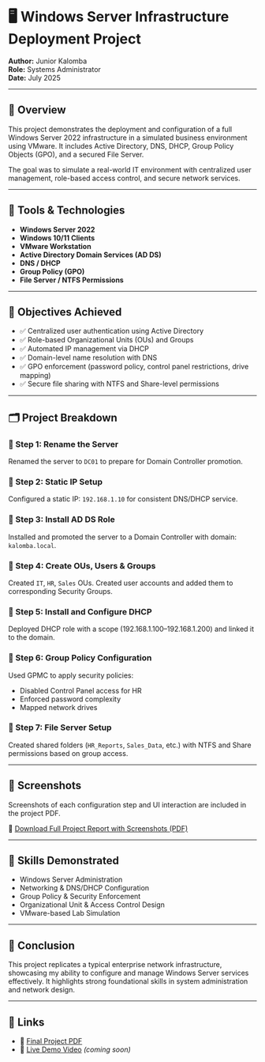 # 🖥️ Windows Server Infrastructure Deployment Project

**Author:** Junior Kalomba  
**Role:** Systems Administrator  
**Date:** July 2025

---

## 📘 Overview

This project demonstrates the deployment and configuration of a full Windows Server 2022 infrastructure in a simulated business environment using VMware. It includes Active Directory, DNS, DHCP, Group Policy Objects (GPO), and a secured File Server.

The goal was to simulate a real-world IT environment with centralized user management, role-based access control, and secure network services.

---

## 🔧 Tools & Technologies

- **Windows Server 2022**
- **Windows 10/11 Clients**
- **VMware Workstation**
- **Active Directory Domain Services (AD DS)**
- **DNS / DHCP**
- **Group Policy (GPO)**
- **File Server / NTFS Permissions**

---

## 🎯 Objectives Achieved

- ✅ Centralized user authentication using Active Directory  
- ✅ Role-based Organizational Units (OUs) and Groups  
- ✅ Automated IP management via DHCP  
- ✅ Domain-level name resolution with DNS  
- ✅ GPO enforcement (password policy, control panel restrictions, drive mapping)  
- ✅ Secure file sharing with NTFS and Share-level permissions  

---

## 🗂️ Project Breakdown

### 🔹 Step 1: Rename the Server
Renamed the server to `DC01` to prepare for Domain Controller promotion.

### 🔹 Step 2: Static IP Setup
Configured a static IP: `192.168.1.10` for consistent DNS/DHCP service.

### 🔹 Step 3: Install AD DS Role
Installed and promoted the server to a Domain Controller with domain: `kalomba.local`.

### 🔹 Step 4: Create OUs, Users & Groups
Created `IT`, `HR`, `Sales` OUs. Created user accounts and added them to corresponding Security Groups.

### 🔹 Step 5: Install and Configure DHCP
Deployed DHCP role with a scope (192.168.1.100–192.168.1.200) and linked it to the domain.

### 🔹 Step 6: Group Policy Configuration
Used GPMC to apply security policies:
- Disabled Control Panel access for HR
- Enforced password complexity
- Mapped network drives

### 🔹 Step 7: File Server Setup
Created shared folders (`HR_Reports`, `Sales_Data`, etc.) with NTFS and Share permissions based on group access.

---

## 📸 Screenshots

Screenshots of each configuration step and UI interaction are included in the project PDF.

📄 [Download Full Project Report with Screenshots (PDF)](Junior_Kalomba_Windows_Server_Project_Formatted.pdf)

---

## 🧠 Skills Demonstrated

- Windows Server Administration  
- Networking & DNS/DHCP Configuration  
- Group Policy & Security Enforcement  
- Organizational Unit & Access Control Design  
- VMware-based Lab Simulation

---

## 📌 Conclusion

This project replicates a typical enterprise network infrastructure, showcasing my ability to configure and manage Windows Server services effectively. It highlights strong foundational skills in system administration and network design.

---

## 🔗 Links

- 📄 [Final Project PDF](Junior_Kalomba_Windows_Server_Project_Formatted.pdf)
- 🎥 [Live Demo Video](link-to-video) *(coming soon)*

